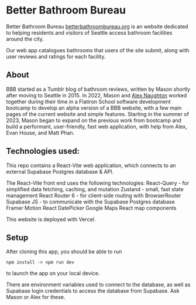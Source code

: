 # Better Bathroom Bureau

Better Bathroom Bureau [betterbathroombureau.org](betterbathroombureau.org) is an website dedicated to helping residents and visitors of Seattle access bathroom facilities around the city.

Our web app catalogues bathrooms that users of the site submit, along with user reviews and ratings for each facility.

## About

BBB started as a Tumblr blog of bathroom reviews, written by Mason shortly after moving to Seattle in 2015. In 2022, Mason and [Alex Naughton](https://lexdotcom.com) worked together during their time in a Flatiron School software development bootcamp to develop an alpha version of a BBB website, with a few main pages of the current website and simple features. Starting in the summer of 2023, Mason began to expand on the previous work from bootcamp and build a performant, user-friendly, fast web application, with help from Alex, Evan House, and Matt Phan.

## Technologies used:

This repo contains a React-Vite web application, which connects to an external Supabase Postgres database & API.

The React-Vite front end uses the following technologies:
React-Query - for simplified data fetching, caching, and mutation
Zustand - small, fast state management
React Router 6 - for client-side routing with BrowserRouter
Supabase JS - to communicate with the Supabase Postgres database 
Framer Motion
React DatePicker
Google Maps React map components

This website is deployed with Vercel.

## Setup

After cloning this app, you should be able to run 

`
npm install ->
npm run dev
`

to launch the app on your local device.

There are environment variables used to connect to the database, as well as Supabase login credentials to access the database from Supabase. Ask Mason or Alex for these.
